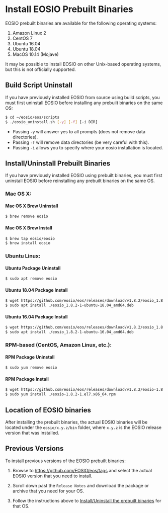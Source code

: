# Install EOSIO Prebuilt Binaries

EOSIO prebuilt binaries are available for the following operating systems:  
1. Amazon Linux 2
2. CentOS 7
3. Ubuntu 16.04
4. Ubuntu 18.04
5. MacOS 10.14 (Mojave)

It may be possible to install EOSIO on other Unix-based operating systems, but this is not officially supported. 

## Build Script Uninstall

If you have previously installed EOSIO from source using build scripts, you must first uninstall EOSIO before installing any prebuilt binaries on the same OS:

```sh
$ cd ~/eosio/eos/scripts
$ ./eosio_uninstall.sh [-y] [-f] [-i DIR]
```

- Passing `-y` will answer yes to all prompts (does not remove data directories).
- Passing `-f` will remove data directories (be very careful with this).
- Passing `-i` allows you to specify where your eosio installation is located.

## Install/Uninstall Prebuilt Binaries

If you have previously installed EOSIO using prebuilt binaries, you must first uninstall EOSIO before reinstalling any prebuilt binaries on the same OS.

### Mac OS X:

#### Mac OS X Brew Uninstall
```sh
$ brew remove eosio
```
#### Mac OS X Brew Install
```sh
$ brew tap eosio/eosio
$ brew install eosio
```

### Ubuntu Linux:

#### Ubuntu Package Uninstall
```sh
$ sudo apt remove eosio
```
#### Ubuntu 18.04 Package Install
```sh
$ wget https://github.com/eosio/eos/releases/download/v1.8.2/eosio_1.8.2-1-ubuntu-18.04_amd64.deb
$ sudo apt install ./eosio_1.8.2-1-ubuntu-18.04_amd64.deb
```
#### Ubuntu 16.04 Package Install
```sh
$ wget https://github.com/eosio/eos/releases/download/v1.8.2/eosio_1.8.2-1-ubuntu-16.04_amd64.deb
$ sudo apt install ./eosio_1.8.2-1-ubuntu-16.04_amd64.deb
```

### RPM-based (CentOS, Amazon Linux, etc.):

#### RPM Package Uninstall
```sh
$ sudo yum remove eosio
```
#### RPM Package Install
```sh
$ wget https://github.com/eosio/eos/releases/download/v1.8.2/eosio-1.8.2-1.el7.x86_64.rpm
$ sudo yum install ./eosio-1.8.2-1.el7.x86_64.rpm
```

## Location of EOSIO binaries

After installing the prebuilt binaries, the actual EOSIO binaries will be located under the `eosio/x.y.z/bin` folder, where `x.y.z` is the EOSIO release version that was installed.

## Previous Versions

To install previous versions of the EOSIO prebuilt binaries:

1. Browse to https://github.com/EOSIO/eos/tags and select the actual EOSIO version that you need to install.

2. Scroll down past the `Release Notes` and download the package or archive that you need for your OS.

3. Follow the instructions above to [Install/Uninstall the prebuilt binaries](#install/uninstall-prebuilt-binaries) for that OS.
